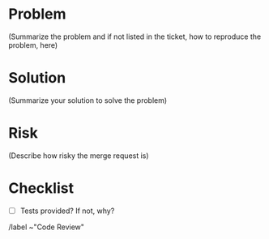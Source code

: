 <!-- General bug template -->

# Problem

(Summarize the problem and if not listed in the ticket, how to reproduce the problem, here)

# Solution

(Summarize your solution to solve the problem)

# Risk

(Describe how risky the merge request is)

# Checklist
- [ ] Tests provided? If not, why?


/label ~"Code Review"
